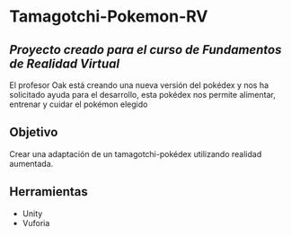 # Tamagotchi-Pokemon-RV
## _Proyecto creado para el curso de Fundamentos de Realidad Virtual_

El profesor Oak está creando una nueva versión del pokédex y nos ha solicitado ayuda para el desarrollo, esta pokédex nos permite alimentar, entrenar y cuidar el pokémon elegido

## Objetivo
Crear una adaptación de un tamagotchi-pokédex utilizando realidad aumentada.

## Herramientas

- Unity
- Vuforia
